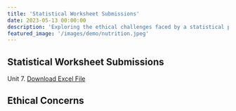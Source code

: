 ```yaml
---
title: 'Statistical Worksheet Submissions'
date: 2023-05-13 00:00:00
description: 'Exploring the ethical challenges faced by a statistical programmer analyzing the nutritional data of a new cereal, "Whizzz".'
featured_image: '/images/demo/nutrition.jpeg'
---
```


## Statistical Worksheet Submissions

Unit 7. [Download Excel File](https://github.com/DaisyIpatzi/daisyipatzi.github.io/blob/main/assets/RM_Artifacts/Unit%207.%20Excercises.xlsx)


## Ethical Concerns
